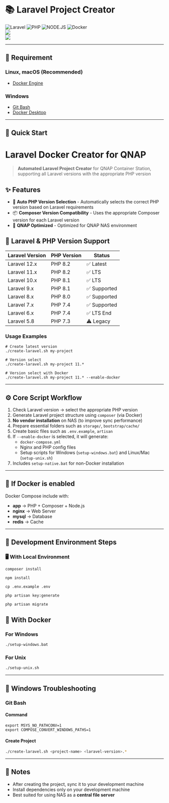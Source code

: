 # 📚 Laravel Project Creator

![Laravel](https://img.shields.io/badge/Laravel-FF2D20?style=for-the-badge&logo=laravel&logoColor=white)
![PHP](https://img.shields.io/badge/PHP-777BB4?style=for-the-badge&logo=php&logoColor=white)
![NODE.JS](https://img.shields.io/badge/node.js-339933?style=for-the-badge&logo=Node.js&logoColor=white)
![Docker](https://img.shields.io/badge/Docker-2496ED?style=for-the-badge&logo=docker&logoColor=white)<br>
![](https://img.shields.io/badge/version%20-1.2.0%20-blue)<br>
![](https://img.shields.io/badge/QTS_Compatible_Version%20-5.2.6.x%20-green)

---

## 📌 Requirement
### Linux, macOS (Recommended)
- [Docker Engine](https://docs.docker.com/engine/install/ubuntu/)
### Windows
- [Git Bash](https://git-scm.com/downloads/win)
- [Docker Desktop](https://docs.docker.com/desktop/)

--- 

## 🎯 Quick Start
# Laravel Docker Creator for QNAP
> **Automated Laravel Project Creator** for QNAP Container Station, supporting all Laravel versions with the appropriate PHP version
## ✨ Features

- 🐘 **Auto PHP Version Selection** - Automatically selects the correct PHP version based on Laravel requirements
- 📦 **Composer Version Compatibility** - Uses the appropriate Composer version for each Laravel version
- 📁 **QNAP Optimized** - Optimized for QNAP NAS environment

## 🎯 Laravel & PHP Version Support

| Laravel Version | PHP Version | Status |
|-----------------|---|---|
| Laravel 12.x    | PHP 8.2 | ✅ Latest |
| Laravel 11.x    | PHP 8.2 | ✅ LTS |
| Laravel 10.x    | PHP 8.1 | ✅ LTS |
| Laravel 9.x     | PHP 8.1 | ✅ Supported |
| Laravel 8.x     | PHP 8.0 | ✅ Supported |
| Laravel 7.x     | PHP 7.4 | ✅ Supported |
| Laravel 6.x     | PHP 7.4 | ✅ LTS End |
| Laravel 5.8     | PHP 7.3 | ⚠️ Legacy |

### Usage Examples
```text
# Create latest version
./create-laravel.sh my-project

# Version select
./create-laravel.sh my-project 11.*

# Version select with Docker
./create-laravel.sh my-project 11.* --enable-docker
```
---
## ⚙️ Core Script Workflow
1. Check Laravel version → select the appropriate PHP version
2. Generate Laravel project structure using `composer` (via Docker)
3. **No vendor installation** on NAS (to improve sync performance)
4. Prepare essential folders such as `storage/`, `bootstrap/cache/`
5. Create basic files such as `.env.example`, `artisan`
6. If `--enable-docker` is selected, it will generate:
   - `docker-compose.yml`
   - Nginx and PHP config files
   - Setup scripts for Windows (`setup-windows.bat`) and Linux/Mac (`setup-unix.sh`)
7. Includes `setup-native.bat` for non-Docker installation

---

## 🐳 If Docker is enabled
Docker Compose include with:
- **app** → PHP + Composer + Node.js
- **nginx** → Web Server
- **mysql** → Database
- **redis** → Cache

---

## 📖 Development Environment Steps

### 🖥️ With Local Environment
```text
composer install

npm install

cp .env.example .env

php artisan key:generate

php artisan migrate
```

## 🐳 With Docker
### For Windows
```bash
./setup-windows.bat
```
### For Unix
```bash
./setup-unix.sh
```

---

## 🔧 Windows Troubleshooting

### Git Bash
#### Command
```
export MSYS_NO_PATHCONV=1
export COMPOSE_CONVERT_WINDOWS_PATHS=1
```
#### Create Project
```bash
./create-laravel.sh <project-name> <laravel-version>.*
```

---

## 📝 Notes
- After creating the project, sync it to your development machine
- Install dependencies only on your development machine
- Best suited for using NAS as a **central file server**

